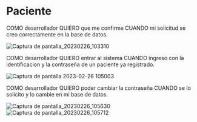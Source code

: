 # Paciente
  COMO desarrollador QUIERO que me confirme CUANDO mi solicitud se creo correctamente en la base de datos.


![Captura de pantalla_20230226_103310](https://user-images.githubusercontent.com/92393164/221413969-71e0d5b5-8b83-4889-bec5-768f24b92304.png)



COMO desarrollador QUIERO entrar al sistema CUANDO ingreso con la identificacion y la contraseña de un paciente ya registrado.

![Captura de pantalla 2023-02-26 105003](https://user-images.githubusercontent.com/92393164/221414585-a7da7538-667b-4e5c-bc83-178bb8db4928.png)


COMO desarrollador QUIERO poder cambiar la contraseña CUANDO se lo solicito y lo cambie en mi base de datos.

![Captura de pantalla_20230226_105630](https://user-images.githubusercontent.com/92393164/221415103-815f35a7-0fd0-4884-b6f7-266e148d59a5.png)
![Captura de pantalla_20230226_105712](https://user-images.githubusercontent.com/92393164/221415138-462758aa-36f8-4826-80c4-348190458f15.png)


